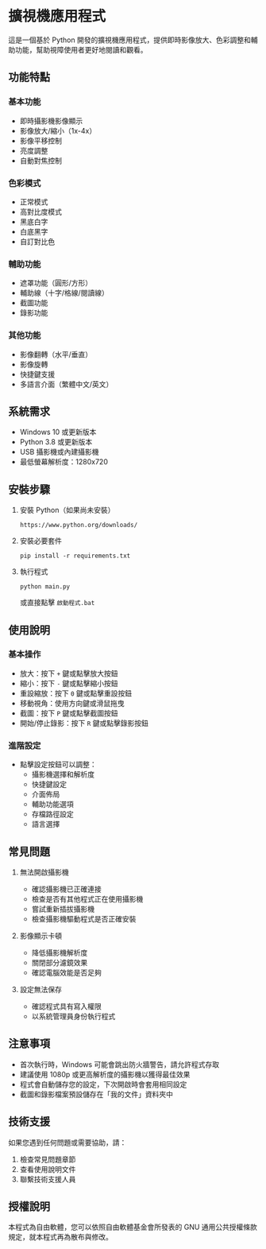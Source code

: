 # 擴視機應用程式

這是一個基於 Python 開發的擴視機應用程式，提供即時影像放大、色彩調整和輔助功能，幫助視障使用者更好地閱讀和觀看。

## 功能特點

### 基本功能
- 即時攝影機影像顯示
- 影像放大/縮小（1x-4x）
- 影像平移控制
- 亮度調整
- 自動對焦控制

### 色彩模式
- 正常模式
- 高對比度模式
- 黑底白字
- 白底黑字
- 自訂對比色

### 輔助功能
- 遮罩功能（圓形/方形）
- 輔助線（十字/格線/閱讀線）
- 截圖功能
- 錄影功能

### 其他功能
- 影像翻轉（水平/垂直）
- 影像旋轉
- 快捷鍵支援
- 多語言介面（繁體中文/英文）

## 系統需求

- Windows 10 或更新版本
- Python 3.8 或更新版本
- USB 攝影機或內建攝影機
- 最低螢幕解析度：1280x720

## 安裝步驟

1. 安裝 Python（如果尚未安裝）
   ```
   https://www.python.org/downloads/
   ```

2. 安裝必要套件
   ```
   pip install -r requirements.txt
   ```

3. 執行程式
   ```
   python main.py
   ```
   或直接點擊 `啟動程式.bat`

## 使用說明

### 基本操作
- 放大：按下 `+` 鍵或點擊放大按鈕
- 縮小：按下 `-` 鍵或點擊縮小按鈕
- 重設縮放：按下 `0` 鍵或點擊重設按鈕
- 移動視角：使用方向鍵或滑鼠拖曳
- 截圖：按下 `P` 鍵或點擊截圖按鈕
- 開始/停止錄影：按下 `R` 鍵或點擊錄影按鈕

### 進階設定
- 點擊設定按鈕可以調整：
  - 攝影機選擇和解析度
  - 快捷鍵設定
  - 介面佈局
  - 輔助功能選項
  - 存檔路徑設定
  - 語言選擇

## 常見問題

1. 無法開啟攝影機
   - 確認攝影機已正確連接
   - 檢查是否有其他程式正在使用攝影機
   - 嘗試重新插拔攝影機
   - 檢查攝影機驅動程式是否正確安裝

2. 影像顯示卡頓
   - 降低攝影機解析度
   - 關閉部分濾鏡效果
   - 確認電腦效能是否足夠

3. 設定無法保存
   - 確認程式具有寫入權限
   - 以系統管理員身份執行程式

## 注意事項

- 首次執行時，Windows 可能會跳出防火牆警告，請允許程式存取
- 建議使用 1080p 或更高解析度的攝影機以獲得最佳效果
- 程式會自動儲存您的設定，下次開啟時會套用相同設定
- 截圖和錄影檔案預設儲存在「我的文件」資料夾中

## 技術支援

如果您遇到任何問題或需要協助，請：
1. 檢查常見問題章節
2. 查看使用說明文件
3. 聯繫技術支援人員

## 授權說明

本程式為自由軟體，您可以依照自由軟體基金會所發表的 GNU 通用公共授權條款規定，就本程式再為散布與修改。 